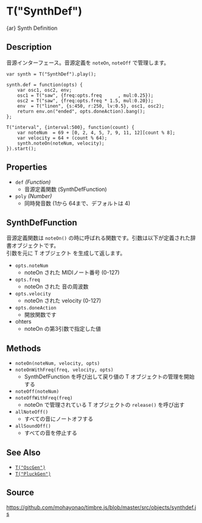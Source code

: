 T("SynthDef")
=============
{ar} Synth Definition

## Description ##
音源インターフェース。音源定義を `noteOn`, `noteOff` で管理します。

```timbre
var synth = T("SynthDef").play();

synth.def = function(opts) {
    var osc1, osc2, env;
    osc1 = T("saw", {freq:opts.freq      , mul:0.25});
    osc2 = T("saw", {freq:opts.freq * 1.5, mul:0.20});
    env  = T("linen", {s:450, r:250, lv:0.5}, osc1, osc2);
    return env.on("ended", opts.doneAction).bang();
};

T("interval", {interval:500}, function(count) {
    var noteNum  = 69 + [0, 2, 4, 5, 7, 9, 11, 12][count % 8];
    var velocity = 64 + (count % 64);
    synth.noteOn(noteNum, velocity);
}).start();
```

## Properties ##
- `def` _(Function)_
  - 音源定義関数 (SynthDefFunction)
- `poly` _(Number)_
  - 同時発音数 (1から 64まで、デフォルトは 4)
  
## SynthDefFunction ##  
音源定義関数は `noteOn()` の時に呼ばれる関数です。引数は以下が定義された辞書オブジェクトです。  
引数を元に T オブジェクト を生成して返します。

- `opts.noteNum`
  - noteOn された MIDIノート番号 (0-127)
- `opts.freq`
  - noteOn された 音の周波数
- `opts.velocity`
  - noteOn された velocity (0-127)
- `opts.doneAction`
  - 開放関数です
- ohters
  - noteOn の第3引数で指定した値

## Methods ##
- `noteOn(noteNum, velocity, opts)`
- `noteOnWithFreq(freq, velocity, opts)`  
  - SynthDefFunction を呼び出して戻り値の T オブジェクトの管理を開始する
- `noteOff(noteNum)`
- `noteOffWithFreq(freq)`
  - noteOn で管理されている T オブジェクトの `release()` を呼び出す
- `allNoteOff()`
  - すべての音にノートオフする
- `allSoundOff()`
  - すべての音を停止する

## See Also ##
- [`T("OscGen")`](./OscGen.html)
- [`T("PluckGen")`](./PluckGen.html)

## Source ##
https://github.com/mohayonao/timbre.js/blob/master/src/objects/synthdef.js
